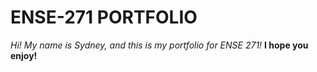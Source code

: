 # ENSE-271 PORTFOLIO
_Hi! My name is Sydney, and this is my portfolio for ENSE 271!_
**I hope you enjoy!**
